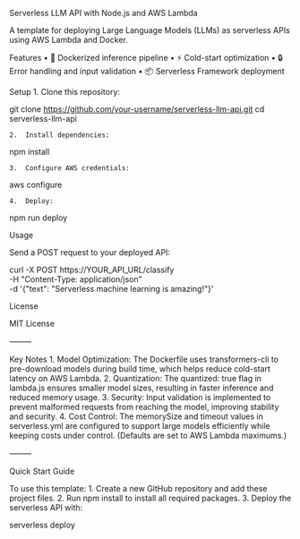 Serverless LLM API with Node.js and AWS Lambda

A template for deploying Large Language Models (LLMs) as serverless APIs using AWS Lambda and Docker.

Features
	•	🐳 Dockerized inference pipeline
	•	⚡ Cold-start optimization
	•	🔒 Error handling and input validation
	•	📦 Serverless Framework deployment

Setup
	1.	Clone this repository:

git clone https://github.com/your-username/serverless-llm-api.git
cd serverless-llm-api


	2.	Install dependencies:

npm install


	3.	Configure AWS credentials:

aws configure


	4.	Deploy:

npm run deploy



Usage

Send a POST request to your deployed API:

curl -X POST https://YOUR_API_URL/classify \
  -H "Content-Type: application/json" \
  -d '{"text": "Serverless machine learning is amazing!"}'

License

MIT License

⸻

Key Notes
	1.	Model Optimization:
The Dockerfile uses transformers-cli to pre-download models during build time, which helps reduce cold-start latency on AWS Lambda.
	2.	Quantization:
The quantized: true flag in lambda.js ensures smaller model sizes, resulting in faster inference and reduced memory usage.
	3.	Security:
Input validation is implemented to prevent malformed requests from reaching the model, improving stability and security.
	4.	Cost Control:
The memorySize and timeout values in serverless.yml are configured to support large models efficiently while keeping costs under control. (Defaults are set to AWS Lambda maximums.)

⸻

Quick Start Guide

To use this template:
	1.	Create a new GitHub repository and add these project files.
	2.	Run npm install to install all required packages.
	3.	Deploy the serverless API with:

serverless deploy
